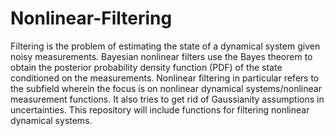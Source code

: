 # Nonlinear-Filtering
Filtering is the problem of estimating the state of a dynamical system given noisy measurements. Bayesian nonlinear filters use the Bayes theorem to obtain the posterior probability density function (PDF) of the state conditioned on the measurements. Nonlinear filtering in particular refers to the subfield wherein the focus is on nonlinear dynamical systems/nonlinear measurement functions. It also tries to get rid of Gaussianity assumptions in uncertainties. This repository will include functions for filtering nonlinear dynamical systems.
